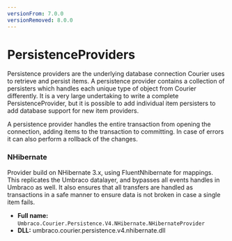 ```yaml
---
versionFrom: 7.0.0
versionRemoved: 8.0.0
---
```


# PersistenceProviders
Persistence providers are the underlying database connection Courier uses to retrieve and persist items. A persistence provider contains a collection of persisters which handles each unique type of object from Courier differently. It is a very large undertaking to write a complete PersistenceProvider, but it is possible to add individual item persisters to add database support for new item providers.

A persistence provider handles the entire transaction from opening the connection, adding items to the transaction to committing. In case of errors it can also perform a rollback of the changes.

### NHibernate
Provider build on NHibernate 3.x, using FluentNhibernate for mappings. This replicates the Umbraco datalayer, and bypasses all events handles in Umbraco as well. It also ensures that all transfers are handled as transactions in a safe manner to ensure data is not broken in case a single item fails.

* **Full name:** `Umbraco.Courier.Persistence.V4.NHibernate.NHibernateProvider`
* **DLL:** umbraco.courier.persistence.v4.nhibernate.dll
